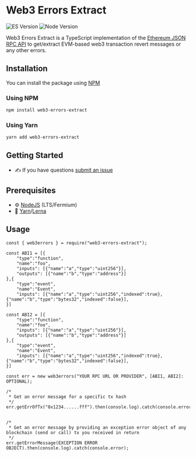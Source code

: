 # Web3 Errors Extract

![ES Version](https://img.shields.io/badge/ES-2020-yellow)
![Node Version](https://img.shields.io/badge/node-14.x-green)

Web3 Errors Extract is a TypeScript implementation of the [Ethereum JSON RPC API](https://eth.wiki/json-rpc/API) to get/extract EVM-based web3 transaction revert messages or any other errors.

## Installation

You can install the package using [NPM](https://www.npmjs.com/package/web3-errors-extract)

### Using NPM

```bash
npm install web3-errors-extract
```

### Using Yarn

```bash
yarn add web3-errors-extract
```

## Getting Started

-   :writing_hand: If you have questions [submit an issue](https://github.com/moazzamgodil/web3-errors-extract/issues/new/choose)

## Prerequisites

-   :gear: [NodeJS](https://nodejs.org/) (LTS/Fermium)
-   :toolbox: [Yarn](https://yarnpkg.com/)/[Lerna](https://lerna.js.org/)

## Usage

```
const { web3errors } = require("web3-errors-extract");

const ABI1 = [{
    "type":"function",
    "name":"foo",
    "inputs": [{"name":"a","type":"uint256"}],
    "outputs": [{"name":"b","type":"address"}]
},{
    "type":"event",
    "name":"Event",
    "inputs": [{"name":"a","type":"uint256","indexed":true},{"name":"b","type":"bytes32","indexed":false}],
}]

const ABI2 = [{
    "type":"function",
    "name":"foo",
    "inputs": [{"name":"a","type":"uint256"}],
    "outputs": [{"name":"b","type":"address"}]
},{
    "type":"event",
    "name":"Event",
    "inputs": [{"name":"a","type":"uint256","indexed":true},{"name":"b","type":"bytes32","indexed":false}],
}]

const err = new web3errors("YOUR RPC URL OR PROVIDER", [ABI1, ABI2]: OPTIONAL);

/*
 * Get an error message for a specific tx hash
 */
err.getErrOfTx("0x1234......fff").then(console.log).catch(console.error);


/*
 * Get an error message by providing an exception error object of any blockchain (send or call) tx you received in return
 */
err.getErrorMessage(EXCEPTION ERROR OBJECT).then(console.log).catch(console.error);
```
